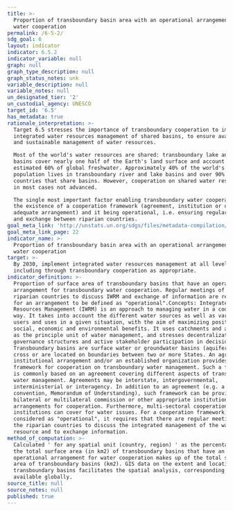 ```yaml
---
title: >-
  Proportion of transboundary basin area with an operational arrangement for
  water cooperation
permalink: /6-5-2/
sdg_goal: 6
layout: indicator
indicator: 6.5.2
indicator_variable: null
graph: null
graph_type_description: null
graph_status_notes: unk
variable_description: null
variable_notes: null
un_designated_tier: '2'
un_custodial_agency: UNESCO
target_id: '6.5'
has_metadata: true
rationale_interpretation: >-
  Target 6.5 stresses the importance of transboundary cooperation to implement
  integrated water resources management of shared basins, to ensure availability
  and sustainable management of water resources. 

  Most of the world's water resources are shared: transboundary lake and river
  basins cover nearly one half of the Earth's land surface and account for an
  estimated 60% of global freshwater. Approximately 40% of the world's
  population lives in transboundary river and lake basins and over 90% lives in
  countries that share basins. However, cooperation on shared water resources is
  in most cases not advanced. 

  The single most important factor enabling transboundary water cooperation is
  the existence of a cooperation framework (agreement, institution or other
  adequate arrangement) and it being operational, i.e. ensuring regular dialogue
  and exchange between riparian countries.
goal_meta_link: 'http://unstats.un.org/sdgs/files/metadata-compilation/Metadata-Goal-6.pdf'
goal_meta_link_page: 22
indicator_name: >-
  Proportion of transboundary basin area with an operational arrangement for
  water cooperation
target: >-
  By 2030, implement integrated water resources management at all levels,
  including through transboundary cooperation as appropriate.
indicator_definition: >-
  Proportion of surface area of transboundary basins that have an operational
  arrangement for transboundary water cooperation. Regular meetings of the
  riparian countries to discuss IWRM and exchange of information are required
  for an arrangement to be defined as "operational".Concepts: Integrated Water
  Resources Management (IWRM) is an approach to managing water in a coordinated
  way. It takes into account the different water sources as well as various
  users and uses in a given situation, with the aim of maximizing positive
  social, economic and environmental benefits. It uses catchments and aquifers,
  as the principle unit of water management, and stresses decentralization of
  governance structures and active stakeholder participation in decision making.
  Transboundary basins are surface water or groundwater basins (aquifers) which
  cross or are located on boundaries between two or more States. An agreement,
  institutional arrangement and/or an established organization provides a
  framework for cooperation on transboundary water management. Such a framework
  is commonly based on an agreement covering different aspects of transboundary
  water management. Agreements may be interstate, intergovernmental,
  interministerial or interagency. In addition to an agreement (e.g. a treaty,
  convention, Memorandum of Understanding), such framework can be provided by a
  bilateral or multilateral commission or other appropriate institutional
  arrangements for cooperation. Furthermore, multi-sectoral cooperation
  institutions can cover for water issues. For a cooperation framework to be
  considered as "operational", it requires that there are regular meetings of
  the riparian countries to discuss the integrated management of the water
  resource and to exchange information.
method_of_computation: >-
  Calculated ' for any spatial unit (country, region) ' as the percentage that
  the total surface area (in km2) of transboundary basins that have an
  operational arrangement for water cooperation makes up of the total surface
  area of transboundary basins (km2). GIS data on the extent and location of
  transboundary basins facilitates the spatial analysis, corresponding datasets
  available globally.
source_title: null
source_notes: null
published: true
---
```

